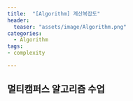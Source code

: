 ```yaml
---
title:  "[Algorithm] 계산복잡도"
header:
  teaser: "assets/image/Algorithm.png"
categories: 
  - Algorithm
tags:
- complexity

---
```


## 멀티캠퍼스 알고리즘 수업

